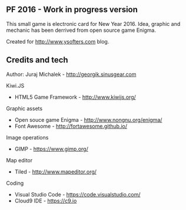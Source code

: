 PF 2016 - Work in progress version
----

This small game is electronic card for New Year 2016.
Idea, graphic and mechanic has been derrived from open source game Enigma.

Created for http://www.ysofters.com blog.

Credits and tech
----

Author: Juraj Michalek - http://georgik.sinusgear.com

Kiwi.JS 

- HTML5 Game Framework - http://www.kiwijs.org/

Graphic assets 

- Open souce game Enigma - http://www.nongnu.org/enigma/
- Font Awesome - http://fortawesome.github.io/

Image operations 

- GIMP - https://www.gimp.org/

Map editor 

- Tiled - http://www.mapeditor.org/

Coding 

- Visual Studio Code - https://code.visualstudio.com/
- Cloud9 IDE - https://c9.io
